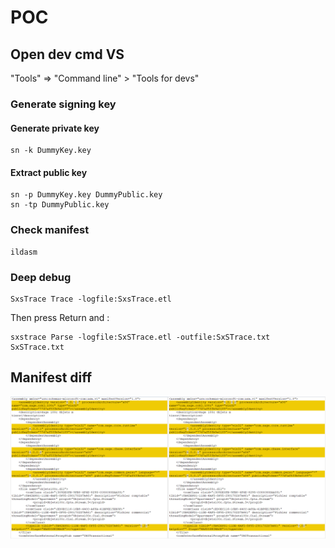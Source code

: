 # POC

## Open dev cmd VS

"Tools" => "Command line" > "Tools for devs"

### Generate signing key

#### Generate private key

```
sn -k DummyKey.key
```

#### Extract public key

```
sn -p DummyKey.key DummyPublic.key
sn -tp DummyPublic.key
```

### Check manifest

```
ildasm
```

### Deep debug

```
SxsTrace Trace -logfile:SxsTrace.etl
```

Then press Return and :

```
sxstrace Parse -logfile:SxSTrace.etl -outfile:SxSTrace.txt
SxSTrace.txt
```

## Manifest diff

![Diff 8.05/9.02](pictures/manifest_diff_8.0.5_9.0.2.png)